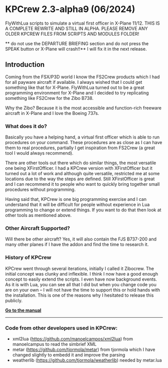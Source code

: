 # KPCrew 2.3-alpha9 (06/2024)
FlyWithLua scripts to simulate a virtual first officer in X-Plane 11/12. 
THIS IS A COMPLETE REWRITE AND STILL IN ALPHA. PLEASE REMOVE ANY OLDER KPCREW FILES FROM SCRIPTS AND MODULES FOLDER!

** do not use the DEPARTURE BRIEFING section and do not press the SPEAK button or X-Plane will crash!!** 
I will fix it in the next release.

## Introduction
Coming from the FSX/P3D world I know the FS2Crew products which I had for all payware aircraft if available. I always wished that I could get something like that for X-Plane. FlyWithLua turned out to be a great programming environment for X-Plane and I decided to try replicating something like FS2Crew for the Zibo B738. 

Why the Zibo? Because it is the most accessible and function-rich freeware aircraft in X-Plane and I love the Boeing 737s.

### What does it do? 

Basically you have a helping hand, a virtual first officer which is able to run procedures on your command. These procedures are as close as I can have them to real procedures, partially I get inspiration from FS2Crew (a great tool I would always recommend).

There are other tools out there which do similar things, the most versatile one being XFirstOfficer. I had a KPCrew version with XFirstOfficer but it turned out a lot of work and although quite versatile, restricted me at some locations due to the way the steps are defined. Still XFirstOfficer is great and I can recommend it to people who want to quickly bring together small procedures without programming.

Having said that, KPCrew is one big programming exercise and I can understand that it will be difficult for people without experience in Lua programming to change or extend things. If you want to do that then look at other tools as mentioned above.

### Other Aircraft Supported?

Will there be other aircraft? Yes, it will also contain the FJS B737-200 and many other planes if I have the addon and find the time to research it.

### History of KPCrew
KPCrew went through several iterations, initially I called it Zibocrew. The initial concept was clunky and inflexible. I think I now have a good enough concept to easily extend the scripts. I even have now background events. As it is with Lua, you can see all that I did but when you change code you are on your own – I will not have the time to support this or hold hands with the installation. This is one of the reasons why I hesitated to release this publicly.

**[Go to the manual](https://github.com/prokopiu/kpcrew/wiki/%23-KPCrew-2.3-alpha3-(10-2022))**

---------------------
### Code from other developers used in KPCrew:
 - xml2lua (https://github.com/manoelcampos/xml2lua) from manoelcampus to read the simbrief XML
 - metar (https://github.com/tjormola/metar) from tjormola which I have changed slightly to embedd it and improve the parsing
 - weatherlib (https://github.com/tjormola/weatherlib) needed by metar.lua

